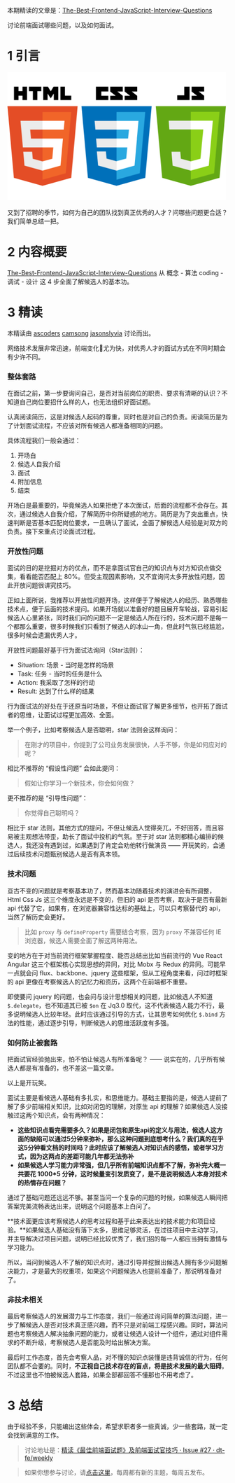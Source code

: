 本期精读的文章是：[The-Best-Frontend-JavaScript-Interview-Questions](https://performancejs.com/post/hde6d32/The-Best-Frontend-JavaScript-Interview-Questions-%28written-by-a-Frontend-Engineer%29)

讨论前端面试哪些问题，以及如何面试。

# 1 引言

<img src="assets/19/logo.png" width="500" alt="logo" />

又到了招聘的季节，如何为自己的团队找到真正优秀的人才？问哪些问题更合适？我们简单总结一把。

# 2 内容概要

[The-Best-Frontend-JavaScript-Interview-Questions](https://performancejs.com/post/hde6d32/The-Best-Frontend-JavaScript-Interview-Questions-%28written-by-a-Frontend-Engineer%29) 从 概念 - 算法 coding - 调试 - 设计 这 4 步全面了解候选人的基本功。

# 3 精读

本精读由 [ascoders](https://github.com/ascoders) [camsong](https://github.com/camsong) [jasonslyvia](https://github.com/jasonslyvia) 讨论而出。

网络技术发展非常迅速，前端变化尤为快，对优秀人才的面试方式在不同时期会有少许不同。

### 整体套路

在面试之前，第一步要询问自己，是否对当前岗位的职责、要求有清晰的认识？不知道自己岗位要招什么样的人，也无法组织好面试题。

认真阅读简历，这是对候选人起码的尊重，同时也是对自己的负责。阅读简历是为了计划面试流程，不应该对所有候选人都准备相同的问题。

具体流程我们一般会通过：

1. 开场白
2. 候选人自我介绍
3. 面试
4. 附加信息
5. 结束

开场白是最重要的，毕竟候选人如果拒绝了本次面试，后面的流程都不会存在。其次，通过候选人自我介绍，了解简历中你所疑惑的地方。简历是为了突出重点，快速判断是否基本匹配岗位要求，一旦确认了面试，全面了解候选人经验是对双方的负责。接下来重点讨论面试过程。

### 开放性问题

面试的目的是挖掘对方的优点，而不是拿面试官自己的知识点与对方知识点做交集，看看能否匹配上 80%。但受主观因素影响，又不宜询问太多开放性问题，因此开放问题很讲究技巧。

正如上面所说，我推荐以开放性问题开场，这样便于了解候选人的经历、熟悉哪些技术点，便于后面的技术提问。如果开场就以准备好的题目展开车轮战，容易引起候选人心里紧张，同时我们问的问题不一定是候选人所在行的，技术问题不是每一个都那么重要，很多时候我们只看到了候选人的冰山一角，但此时气氛已经尴尬，很多时候会遗漏优秀人才。

开放性问题最好基于行为面试法询问（Star法则）：

- Situation: 场景 - 当时是怎样的场景
- Task: 任务 - 当时的任务是什么
- Action: 我采取了怎样的行动
- Result: 达到了什么样的结果

行为面试法的好处在于还原当时场景，不但让面试官了解更多细节，也开拓了面试者的思维，让面试过程更加高效、全面。

举一个例子，比如考察候选人是否聪明，star 法则会这样询问：

> 在刚才的项目中，你提到了公司业务发展很快，人手不够，你是如何应对的呢？

相比不推荐的 “假设性问题” 会如此提问：

> 假如让你学习一个新技术，你会如何做？

更不推荐的是 “引导性问题”：

> 你觉得自己聪明吗？

相比于 star 法则，其他方式的提问，不但让候选人觉得突兀，不好回答，而且容易被主观想法带歪，助长了面试中投机的气氛。至于对 star 法则都精心编排的候选人，我还没有遇到过，如果遇到了肯定会劝他转行做演员 —— 开玩笑的，会通过后续技术问题甄别候选人是否有真本领。

### 技术问题

亘古不变的问题就是考察基本功了，然而基本功随着技术的演进会有所调整，Html Css Js 这三个维度永远是不变的，但旧的 api 是否考察，取决于是否有最新 api 代替了它，如果有，在浏览器兼容性达标的基础上，可以只考察替代的 api，当然了解历史会更好。

> 比如 `proxy` 与 `defineProperty` 需要结合考察，因为 `proxy` 不兼容任何 IE 浏览器，候选人需要全面了解这两种用法。

变的地方在于对当前流行框架掌握程度、能否总结出比如当前流行的 Vue React Angular 这三个框架核心实现思想的异同，对比 Mobx 与 Redux 的异同。可能早一点就会问 flux、backbone、jquery 这些框架，但从工程角度来看，问过时框架的 api 更像在考察候选人的记忆力和资历，这两个在前端都不重要。

即使要问 jquery 的问题，也会问与设计思想相关的问题，比如候选人不知道 `$.delegate`，也不知道其已被 `$on` 在 Jq3.0 取代，这不代表候选人能力不行，最多说明候选人比较年轻。此时应该通过引导的方式，让其思考如何优化 `$.bind` 方法的性能，通过逐步引导，判断候选人的思维活跃度有多强。

### 如何防止被套路

把面试官经验抛出来，怕不怕让候选人有所准备呢？ —— 说实在的，几乎所有候选人都是有准备的，也不差这一篇文章。

以上是开玩笑。

面试主要是看候选人基础有多扎实，和思维能力。基础主要指的是，候选人提前了解了多少前端相关知识，比如对闭包的理解，对原生 api 的理解？如果候选人没接触过这两个知识点，会有两种情况：

- **这些知识点看完需要多久？如果是闭包和原生api的定义与用法，候选人这方面的缺陷可以通过5分钟来弥补，那么这种问题到底想考什么？我们真的在乎这5分钟看文档的时间吗？此时应该了解候选人对知识点的感悟，或者学习方式，因为这两点的差距可能几年都无法弥补**
- **如果候选人学习能力非常强，但几乎所有前端知识点都不了解，弥补完大概一共要花 1000*5 分钟，这时候量变引发质变了，是不是说明候选人本身对技术的热情存在问题？**

通过了基础问题还远远不够。甚至当问一个复杂的问题的时候，如果候选人瞬间把答案完美流畅表达出来，说明这个问题基本上白问了。

**技术面更应该考察候选人的思考过程和基于此来表达出的技术能力和项目经验。**如果候选人基础没有落下太多，思维足够灵活，在过往项目中主动学习，并主导解决过项目问题，说明已经比较优秀了，我们招的每一人都应当拥有激情与学习能力。

所以，当问到候选人不了解的知识点时，通过引导并挖掘出候选人拥有多少问题解决能力，才是最大的权重项，如果这个问题候选人也提前准备了，那说明准备对了。

### 非技术相关

最后考察候选人的发展潜力与工作态度，我们一般通过询问简单的算法问题，进一步了解候选人是否对技术真正感兴趣，而不只是对前端工程感兴趣。同时，算法问题也考察候选人解决抽象问题的能力，或者让候选人设计一个组件，通过对组件需求的不断升级，考察候选人是否能及时给出解决方案。

最后时工作态度，首先会考察人品，对不懂的知识点装懂是违背诚信的行为，任何团队都不会要的。同时，**不正视自己技术存在的盲点，将是技术发展的最大阻碍**。不过这里也不怕被候选人套路，如果全部都回答不懂那也不用考虑了。

# 3 总结

由于经验不多，只能编出这些体会，希望求职者多一些真诚，少一些套路，就一定会找到满意的工作。

> 讨论地址是：[精读《最佳前端面试题》及前端面试官技巧 · Issue #27 · dt-fe/weekly](https://github.com/dt-fe/weekly/issues/27)

> 如果你想参与讨论，请[点击这里](https://github.com/dt-fe/weekly)，每周都有新的主题，每周五发布。

